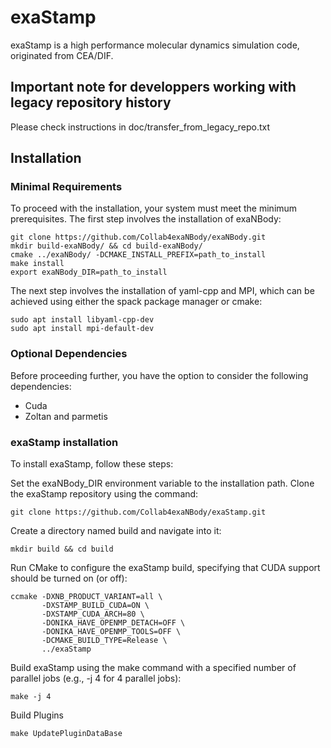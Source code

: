 # exaStamp

exaStamp is a high performance molecular dynamics simulation code, originated from CEA/DIF.
 
## Important note for developpers working with legacy repository history
Please check instructions in doc/transfer_from_legacy_repo.txt

## Installation

### Minimal Requirements

To proceed with the installation, your system must meet the minimum prerequisites. The first step involves the installation of exaNBody:

```
git clone https://github.com/Collab4exaNBody/exaNBody.git
mkdir build-exaNBody/ && cd build-exaNBody/
cmake ../exaNBody/ -DCMAKE_INSTALL_PREFIX=path_to_install
make install
export exaNBody_DIR=path_to_install
```

The next step involves the installation of yaml-cpp and MPI, which can be achieved using either the spack package manager or cmake:

```
sudo apt install libyaml-cpp-dev
sudo apt install mpi-default-dev
```

### Optional Dependencies

Before proceeding further, you have the option to consider the following dependencies:

- Cuda
- Zoltan and parmetis

### exaStamp installation

To install exaStamp, follow these steps:

Set the exaNBody_DIR environment variable to the installation path. Clone the exaStamp repository using the command:

```
git clone https://github.com/Collab4exaNBody/exaStamp.git
```

Create a directory named build and navigate into it:

```
mkdir build && cd build
```

Run CMake to configure the exaStamp build, specifying that CUDA support should be turned on (or off):

```
ccmake -DXNB_PRODUCT_VARIANT=all \
       -DXSTAMP_BUILD_CUDA=ON \
       -DXSTAMP_CUDA_ARCH=80 \
       -DONIKA_HAVE_OPENMP_DETACH=OFF \
       -DONIKA_HAVE_OPENMP_TOOLS=OFF \
       -DCMAKE_BUILD_TYPE=Release \
       ../exaStamp
```

Build exaStamp using the make command with a specified number of parallel jobs (e.g., -j 4 for 4 parallel jobs):

```
make -j 4
```

Build Plugins

```
make UpdatePluginDataBase
```
